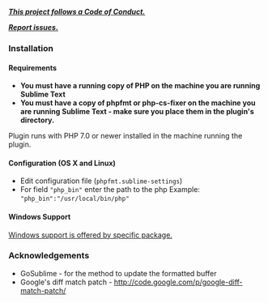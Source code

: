 ***[This project follows a Code of Conduct.](https://github.com/phpfmt/code-of-conduct)***

***[Report issues.](https://github.com/phpfmt/issues)***

### Installation

#### Requirements
- **You must have a running copy of PHP on the machine you are running Sublime Text**
- **You must have a copy of phpfmt or php-cs-fixer on the machine you are running Sublime Text - make sure you place them in the plugin's directory.**

Plugin runs with PHP 7.0 or newer installed in the machine running the plugin.

#### Configuration (OS X and Linux)

- Edit configuration file (`phpfmt.sublime-settings`)
- For field `"php_bin"` enter the path to the php
  Example: `"php_bin":"/usr/local/bin/php"`


#### Windows Support

[Windows support is offered by specific package.](https://github.com/phpfmt/sublime-phpfmt-for-windows)


### Acknowledgements
- GoSublime - for the method to update the formatted buffer
- Google's diff match patch - http://code.google.com/p/google-diff-match-patch/
